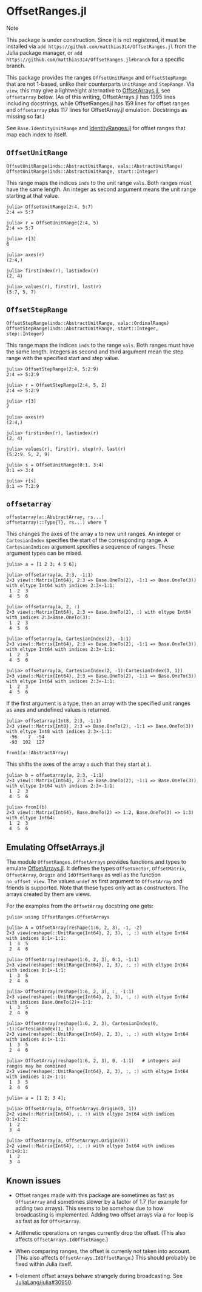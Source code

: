 # OffsetRanges.jl

> [!NOTE]
> This package is under construction. Since it is not registered, it must be installed via
> `add https://github.com/matthias314/OffsetRanges.jl` from the Julia package manager, or
> `add https://github.com/matthias314/OffsetRanges.jl#branch` for a specific branch.

This package provides the ranges `OffsetUnitRange` and `OffsetStepRange`
that are not 1-based, unlike their counterparts `UnitRange` and `StepRange`.
Via `view`, this may give a lightweight alternative to
[OffsetArrays.jl](https://github.com/JuliaArrays/OffsetArrays.jl),
see `offsetarray` below.
(As of this writing, OffsetArrays.jl has 1395 lines including docstrings,
while OffsetRanges.jl has 159 lines for offset ranges and `offsetarray`
plus 117 lines for OffsetArray.jl emulation. Docstrings as missing so far.)

See `Base.IdentityUnitRange` and
[IdentityRanges.jl](https://github.com/JuliaArrays/IdentityRanges.jl)
for offset ranges that map each index to itself.

## `OffsetUnitRange`

```
OffsetUnitRange(inds::AbstractUnitRange, vals::AbstractUnitRange)
OffsetUnitRange(inds::AbstractUnitRange, start::Integer)
```
This range maps the indices `inds` to the unit range `vals`. Both ranges must have the same length.
An integer as second argument means the unit range starting at that value.

```
julia> OffsetUnitRange(2:4, 5:7)
2:4 => 5:7

julia> r = OffsetUnitRange(2:4, 5)
2:4 => 5:7

julia> r[3]
6

julia> axes(r)
(2:4,)

julia> firstindex(r), lastindex(r)
(2, 4)

julia> values(r), first(r), last(r)
(5:7, 5, 7)
```

## `OffsetStepRange`

```
OffsetStepRange(inds::AbstractUnitRange, vals::OrdinalRange)
OffsetStepRange(inds::AbstractUnitRange, start::Integer, step::Integer)
```
This range maps the indices `inds` to the range `vals`. Both ranges must have the same length.
Integers as second and third argument mean the step range with the specified start and step value.

```
julia> OffsetStepRange(2:4, 5:2:9)
2:4 => 5:2:9

julia> r = OffsetStepRange(2:4, 5, 2)
2:4 => 5:2:9

julia> r[3]
7

julia> axes(r)
(2:4,)

julia> firstindex(r), lastindex(r)
(2, 4)

julia> values(r), first(r), step(r), last(r)
(5:2:9, 5, 2, 9)

julia> s = OffsetUnitRange(0:1, 3:4)
0:1 => 3:4

julia> r[s]
0:1 => 7:2:9
```

## `offsetarray`

```
offsetarray(a::AbstractArray, rs...)
offsetarray(::Type{T}, rs...) where T
```
This changes the axes of the array `a` to new unit ranges. An integer or `CartesianIndex` specifies
the start of the corresponding range. A `CartesianIndices` argument specifies a sequence of ranges.
These argument types can be mixed.
```
julia> a = [1 2 3; 4 5 6];

julia> offsetarray(a, 2:3, -1:1)
2×3 view(::Matrix{Int64}, 2:3 => Base.OneTo(2), -1:1 => Base.OneTo(3)) with eltype Int64 with indices 2:3×-1:1:
 1  2  3
 4  5  6

julia> offsetarray(a, 2, :)
2×3 view(::Matrix{Int64}, 2:3 => Base.OneTo(2), :) with eltype Int64 with indices 2:3×Base.OneTo(3):
 1  2  3
 4  5  6

julia> offsetarray(a, CartesianIndex(2), -1:1)
2×3 view(::Matrix{Int64}, 2:3 => Base.OneTo(2), -1:1 => Base.OneTo(3)) with eltype Int64 with indices 2:3×-1:1:
 1  2  3
 4  5  6

julia> offsetarray(a, CartesianIndex(2, -1):CartesianIndex(3, 1))
2×3 view(::Matrix{Int64}, 2:3 => Base.OneTo(2), -1:1 => Base.OneTo(3)) with eltype Int64 with indices 2:3×-1:1:
 1  2  3
 4  5  6
```

If the first argument is a type, then an array with the specified unit ranges as axes and undefined
values is returned.
```
julia> offsetarray(Int8, 2:3, -1:1)
2×3 view(::Matrix{Int8}, 2:3 => Base.OneTo(2), -1:1 => Base.OneTo(3)) with eltype Int8 with indices 2:3×-1:1:
 -96    7  -54
 -93  102  127
```

```
from1(a::AbstractArray)
```
This shifts the axes of the array `a` such that they start at `1`.
```
julia> b = offsetarray(a, 2:3, -1:1)
2×3 view(::Matrix{Int64}, 2:3 => Base.OneTo(2), -1:1 => Base.OneTo(3)) with eltype Int64 with indices 2:3×-1:1:
 1  2  3
 4  5  6

julia> from1(b)
2×3 view(::Matrix{Int64}, Base.OneTo(2) => 1:2, Base.OneTo(3) => 1:3) with eltype Int64:
 1  2  3
 4  5  6
```

## Emulating OffsetArrays.jl

The module `OffsetRanges.OffsetArrays` provides functions and types to emulate
[OffsetArrays.jl](https://github.com/JuliaArrays/OffsetArrays.jl).
It defines the types `OffsetVector`, `OffsetMatrix`, `OffsetArray`, `Origin` and `IdOffSetRange`
as well as the function `no_offset_view`. The values `undef` as first argument to `OffsetArray`
and friends is supported. Note that these types only act as constructors. The arrays created
by them are views.

For the examples from the `OffsetArray` docstring one gets:
```
julia> using OffsetRanges.OffsetArrays

julia> A = OffsetArray(reshape(1:6, 2, 3), -1, -2)
2×3 view(reshape(::UnitRange{Int64}, 2, 3), :, :) with eltype Int64 with indices 0:1×-1:1:
 1  3  5
 2  4  6

julia> OffsetArray(reshape(1:6, 2, 3), 0:1, -1:1)
2×3 view(reshape(::UnitRange{Int64}, 2, 3), :, :) with eltype Int64 with indices 0:1×-1:1:
 1  3  5
 2  4  6

julia> OffsetArray(reshape(1:6, 2, 3), :, -1:1)
2×3 view(reshape(::UnitRange{Int64}, 2, 3), :, :) with eltype Int64 with indices Base.OneTo(2)×-1:1:
 1  3  5
 2  4  6

julia> OffsetArray(reshape(1:6, 2, 3), CartesianIndex(0, -1):CartesianIndex(1, 1))
2×3 view(reshape(::UnitRange{Int64}, 2, 3), :, :) with eltype Int64 with indices 0:1×-1:1:
 1  3  5
 2  4  6

julia> OffsetArray(reshape(1:6, 2, 3), 0, -1:1)   # integers and ranges may be combined
2×3 view(reshape(::UnitRange{Int64}, 2, 3), :, :) with eltype Int64 with indices 1:2×-1:1:
 1  3  5
 2  4  6

julia> a = [1 2; 3 4];

julia> OffsetArray(a, OffsetArrays.Origin(0, 1))
2×2 view(::Matrix{Int64}, :, :) with eltype Int64 with indices 0:1×1:2:
 1  2
 3  4

julia> OffsetArray(a, OffsetArrays.Origin(0))
2×2 view(::Matrix{Int64}, :, :) with eltype Int64 with indices 0:1×0:1:
 1  2
 3  4
```

## Known issues

- Offset ranges made with this package are sometimes as fast as `OffsetArray`
  and sometimes slower by a factor of 1.7 (for example for adding two arrays). This seems to be
  somehow due to how broadcasting is implemented. Adding two offset arrays via a `for` loop is as
  fast as for `OffsetArray`.

- Arithmetic operations on ranges currently drop the offset.
  (This also affects `OffsetArrays.IdOffsetRange`.)

- When comparing ranges, the offset is currenly not taken into account.
  (This also affects `OffsetArrays.IdOffsetRange`.) This should probably be fixed within Julia itself.

- 1-element offset arrays behave strangely during broadcasting.
  See [JuliaLang/julia#30950](https://github.com/JuliaLang/julia/pull/30950).
